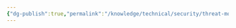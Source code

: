 ```yaml
---
{"dg-publish":true,"permalink":"/knowledge/technical/security/threat-modeling/cvss/","dgPassFrontmatter":true}
---
```


